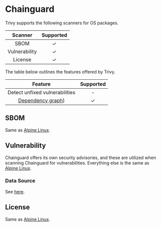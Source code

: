 # Chainguard
Trivy supports the following scanners for OS packages.

|    Scanner    | Supported |
| :-----------: | :-------: |
|     SBOM      |     ✓     |
| Vulnerability |     ✓     |
|    License    |     ✓     |

The table below outlines the features offered by Trivy.

|                Feature                | Supported |
| :-----------------------------------: | :-------: |
|    Detect unfixed vulnerabilities     |     -     |
| [Dependency graph][dependench-graph]) |     ✓     |

## SBOM
Same as [Alpine Linux](alpine.md).

## Vulnerability
Chainguard offers its own security advisories, and these are utilized when scanning Chainguard for vulnerabilities.
Everything else is the same as [Alpine Linux](alpine.md).

### Data Source
See [here](../../scanner/vulnerability/os#data-sources).

## License
Same as [Alpine Linux](alpine.md).


[dependench-graph]: ../../configuration/reporting.md#show-origins-of-vulnerable-dependencies
[secdb]: https://packages.cgr.dev/chainguard/security.json